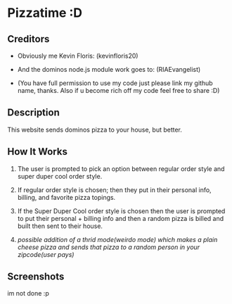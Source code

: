 # Pizzatime :D

## Creditors 

- Obviously me Kevin Floris: (kevinfloris20)

- And the dominos node.js module work goes to: (RIAEvangelist)

- (You have full permission to use my code just please link my github name, thanks. Also if u become rich off my code feel free to share :D)

## Description

This website sends dominos pizza to your house, but better.

## How It Works

1. The user is prompted to pick an option between regular order style and super duper cool order style.

2. If regular order style is chosen; then they put in their personal info, billing, and favorite pizza topings.

3. If the Super Duper Cool order style is chosen then the user is prompted to put their personal + billing info and then a random pizza is billed and built then sent to their house.

4. *possible addition of a thrid mode(weirdo mode) which makes a plain cheese pizza and sends that pizza to a random person in your zipcode(user pays)*


## Screenshots

im not done :p